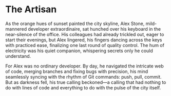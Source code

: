 # The Artisan

As the orange hues of sunset painted the city skyline, Alex Stone, mild-mannered developer extraordinaire, sat hunched over his keyboard in the near-silence of the office. His colleagues had already trickled out, eager to start their evenings, but Alex lingered, his fingers dancing across the keys with practiced ease, finalizing one last round of quality control. The hum of electricity was his quiet companion, whispering secrets only he could understand.

For Alex was no ordinary developer. By day, he navigated the intricate web of code, merging branches and fixing bugs with precision, his mind seamlessly syncing with the rhythm of Git commands: push, pull, commit. But as darkness fell, his true calling beckoned—a calling that had nothing to do with lines of code and everything to do with the pulse of the city itself.
